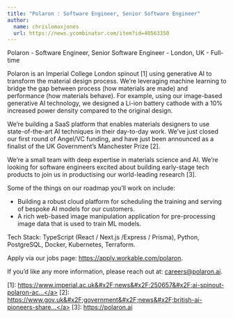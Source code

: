 ```yaml
---
title: "Polaron : Software Engineer, Senior Software Engineer"
author:
  name: chrislomaxjones
  url: https://news.ycombinator.com/item?id=40563350
---
```

Polaron - Software Engineer, Senior Software Engineer - London, UK - Full-time

Polaron is an Imperial College London spinout [1] using generative AI to transform the material design process. We’re leveraging machine learning to bridge the gap between process (how materials are made) and performance (how materials behave). For example, using our image-based generative AI technology, we designed a Li-ion battery cathode with a 10% increased power density compared to the original design.

We’re building a SaaS platform that enables materials designers to use state-of-the-art AI techniques in their day-to-day work. We’ve just closed our first round of Angel&#x2F;VC funding, and have just been announced as a finalist of the UK Government’s Manchester Prize [2].

We’re a small team with deep expertise in materials science and AI. We’re looking for software engineers excited about building early-stage tech products to join us in productising our world-leading research [3].

Some of the things on our roadmap you’ll work on include:
- Building a robust cloud platform for scheduling the training and serving of bespoke AI models for our customers.
- A rich web-based image manipulation application for pre-processing image data that is used to train ML models.

Tech Stack: TypeScript (React &#x2F; Next.js &#x2F;Express &#x2F; Prisma), Python, PostgreSQL, Docker, Kubernetes, Terraform.

Apply via our jobs page: <a href="https:&#x2F;&#x2F;apply.workable.com&#x2F;polaron" rel="nofollow">https:&#x2F;&#x2F;apply.workable.com&#x2F;polaron</a>.

If you’d like any more information, please reach out at: careers@polaron.ai.

[1]: <a href="https:&#x2F;&#x2F;www.imperial.ac.uk&#x2F;news&#x2F;250657&#x2F;ai-spinout-polaron-accelerate-design-advanced&#x2F;" rel="nofollow">https:&#x2F;&#x2F;www.imperial.ac.uk&#x2F;news&#x2F;250657&#x2F;ai-spinout-polaron-ac...</a>
[2]: <a href="https:&#x2F;&#x2F;www.gov.uk&#x2F;government&#x2F;news&#x2F;british-ai-pioneers-share-1-million-in-prizes-as-government-unveils-inaugural-manchester-prize-finalists" rel="nofollow">https:&#x2F;&#x2F;www.gov.uk&#x2F;government&#x2F;news&#x2F;british-ai-pioneers-share...</a>
[3]: <a href="https:&#x2F;&#x2F;polaron.ai" rel="nofollow">https:&#x2F;&#x2F;polaron.ai</a>
